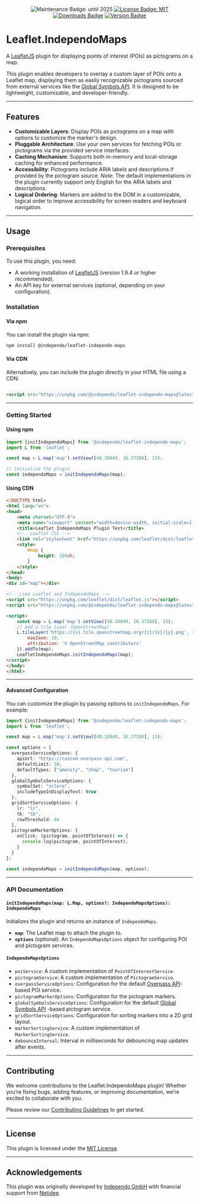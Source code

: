 <p align="center">
  <img src="https://img.shields.io/maintenance/yes/2025" alt="Maintenance Badge: until 2025" />
  <a href="https://www.npmjs.com/package/@independo/leaflet-independo-maps"><img src="https://img.shields.io/npm/l/@independo/leaflet-independo-maps" alt="License Badge: MIT" /></a>
<br>
  <a href="https://www.npmjs.com/package/@independo/leaflet-independo-maps"><img src="https://img.shields.io/npm/dw/@independo/leaflet-independo-maps" alt="Downloads Badge" role="presentation" /></a>
  <a href="https://www.npmjs.com/package/@independo/leaflet-independo-maps"><img src="https://img.shields.io/npm/v/@independo/leaflet-independo-maps" alt="Version Badge" role="presentation" /></a>
</p>

# Leaflet.IndependoMaps

A [LeafletJS](http://leafletjs.com/) plugin for displaying points of interest (POIs) as pictograms on a map.

This plugin enables developers to overlay a custom layer of POIs onto a Leaflet map, displaying them as easily
recognizable pictograms sourced from external services like
the [Global Symbols API](https://globalsymbols.com/api/docs). It is designed to be lightweight, customizable, and
developer-friendly.

---

## Features

- **Customizable Layers**: Display POIs as pictograms on a map with options to customize the marker's design.
- **Pluggable Architecture**: Use your own services for fetching POIs or pictograms via the provided service interfaces.
- **Caching Mechanism**: Supports both in-memory and local-storage caching for enhanced performance.
- **Accessibility**: Pictograms include ARIA labels and descriptions if provided by the pictogram source. *Note*: The
  default implementations in the plugin currently support only English for the ARIA labels and descriptions.
- **Logical Ordering**: Markers are added to the DOM in a customizable, logical order to improve accessibility for
  screen readers and keyboard navigation.

---

## Usage

### Prerequisites

To use this plugin, you need:

- A working installation of [LeafletJS](http://leafletjs.com/) (version 1.9.4 or higher recommended).
- An API key for external services (optional, depending on your configuration).

### Installation

#### **Via npm**

You can install the plugin via npm:

```bash
npm install @independo/leaflet-independo-maps
```

#### **Via CDN**

Alternatively, you can include the plugin directly in your HTML file using a CDN:

```html

<script src="https://unpkg.com/@independo/leaflet-independo-maps@latest"></script>
```

---

### Getting Started

#### **Using npm**

```typescript
import {initIndependoMaps} from '@independo/leaflet-independo-maps';
import L from 'leaflet';

const map = L.map('map').setView([48.20849, 16.37208], 13);

// Initialize the plugin
const independoMaps = initIndependoMaps(map);
```

#### **Using CDN**

```html
<!DOCTYPE html>
<html lang="en">
<head>
    <meta charset="UTF-8">
    <meta name="viewport" content="width=device-width, initial-scale=1.0">
    <title>Leaflet IndependoMaps Plugin Test</title>
    <!-- Leaflet CSS -->
    <link rel="stylesheet" href="https://unpkg.com/leaflet/dist/leaflet.css"/>
    <style>
        #map {
            height: 100vh;
        }
    </style>
</head>
<body>
<div id="map"></div>

<!-- Load Leaflet and IndependoMaps -->
<script src="https://unpkg.com/leaflet/dist/leaflet.js"></script>
<script src="https://unpkg.com/@independo/leaflet-independo-maps@latest"></script>

<script>
    const map = L.map('map').setView([48.20849, 16.37208], 15);
    // Add a tile layer (OpenStreetMap)
    L.tileLayer('https://{s}.tile.openstreetmap.org/{z}/{x}/{y}.png', {
        maxZoom: 19,
        attribution: '© OpenStreetMap contributors'
    }).addTo(map);
    LeafletIndependoMaps.initIndependoMaps(map);
</script>
</body>
</html>
```

---

#### Advanced Configuration

You can customize the plugin by passing options to `initIndependoMaps`. For example:

```typescript
import {initIndependoMaps} from '@independo/leaflet-independo-maps';
import L from 'leaflet';

const map = L.map('map').setView([48.20849, 16.37208], 13);

const options = {
  overpassServiceOptions: {
    apiUrl: "https://custom-overpass-api.com",
    defaultLimit: 50,
    defaultTypes: ["amenity", "shop", "tourism"]
  },
  globalSymbolsServiceOptions: {
    symbolSet: "sclera",
    includeTypeInDisplayText: true
  },
  gridSortServiceOptions: {
    lr: "lr",
    tb: "tb",
    rowThreshold: 64
  },
  pictogramMarkerOptions: {
    onClick: (pictogram, pointOfInterest) => {
      console.log(pictogram, pointOfInterest);
    }
  }
};

const independoMaps = initIndependoMaps(map, options);
```

---

### API Documentation

#### `initIndependoMaps(map: L.Map, options?: IndependoMapsOptions): IndependoMaps`

Initializes the plugin and returns an instance of `IndependoMaps`.

- **`map`**: The Leaflet map to attach the plugin to.
- **`options`** (optional): An `IndependoMapsOptions` object for configuring POI and pictogram services.

#### `IndependoMapsOptions`

- `poiService`: A custom implementation of `PointOfInterestService`.
- `pictogramService`: A custom implementation of `PictogramService`.
- `overpassServiceOptions`: Configuration for the
  default [Overpass API](https://wiki.openstreetmap.org/wiki/Overpass_API)-based POI service.
- `pictogramMarkerOptions`: Configuration for the pictogram markers.
- `globalSymbolsServiceOptions`: Configuration for the default [Global Symbols API](https://globalsymbols.com/api/docs)
  -based pictogram service.
- `gridSortServiceOptions`: Configuration for sorting markers into a 2D grid layout.
- `markerSortingService`: A custom implementation of `MarkerSortingService`.
- `debounceInterval`: Interval in milliseconds for debouncing map updates after events.

---

## Contributing

We welcome contributions to the Leaflet.IndependoMaps plugin! Whether you’re fixing bugs, adding features, or improving
documentation, we’re excited to collaborate with you.

Please review our [Contributing Guidelines](CONTRIBUTING.md) to get started.

---

## License

This plugin is licensed under the [MIT License](LICENSE).

---

## Acknowledgements

This plugin was originally developed by [Independo GmbH](https://www.independo.app) with financial support
from [Netidee](https://www.netidee.at/independo-maps).

